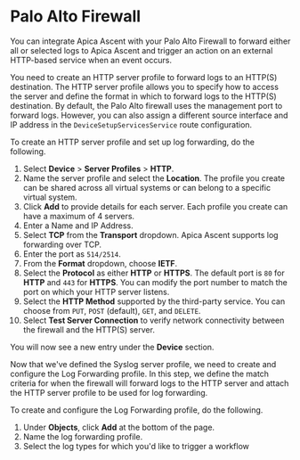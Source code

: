 # Palo Alto Firewall

You can integrate Apica Ascent with your Palo Alto Firewall to forward either all or selected logs to Apica Ascent and trigger an action on an external HTTP-based service when an event occurs.&#x20;

You need to create an HTTP server profile to forward logs to an HTTP(S) destination. The HTTP server profile allows you to specify how to access the server and define the format in which to forward logs to the HTTP(S) destination. By default, the Palo Alto firewall uses the management port to forward logs. However, you can also assign a different source interface and IP address in the `DeviceSetupServicesService` route configuration.&#x20;

To create an HTTP server profile and set up log forwarding, do the following.&#x20;

1. Select **Device** > **Server Profiles** > **HTTP**.&#x20;
2. Name the server profile and select the **Location**. The profile you create can be shared across all virtual systems or can belong to a specific virtual system.&#x20;
3. Click **Add** to provide details for each server. Each profile you create can have a maximum of 4 servers.&#x20;
4. Enter a Name and IP Address.&#x20;
5. Select **TCP** from the **Transport** dropdown. Apica Ascent supports log forwarding over TCP.&#x20;
6. Enter the port as `514/2514`.&#x20;
7. From the **Format** dropdown, choose **IETF**.&#x20;
8. Select the **Protocol** as either **HTTP** or **HTTPS**. The default port is `80` for **HTTP** and `443` for **HTTPS**. You can modify the port number to match the port on which your HTTP server listens.&#x20;
9. Select the **HTTP Method** supported by the third-party service. You can choose from `PUT`, `POST` (default), `GET`, and `DELETE`.&#x20;
10. Select **Test Server Connection** to verify network connectivity between the firewall and the HTTP(S) server.&#x20;

You will now see a new entry under the **Device** section.&#x20;

Now that we've defined the Syslog server profile, we need to create and configure the Log Forwarding profile. In this step, we define the match criteria for when the firewall will forward logs to the HTTP server and attach the HTTP server profile to be used for log forwarding.&#x20;

To create and configure the Log Forwarding profile, do the following.&#x20;

1. Under **Objects**, click **Add** at the bottom of the page.&#x20;
2. Name the log forwarding profile.&#x20;
3. Select the log types for which you'd like to trigger a workflow
